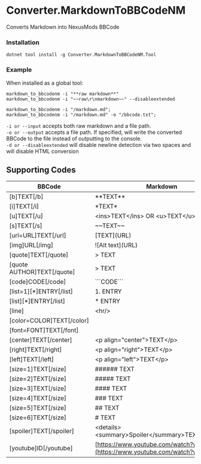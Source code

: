 # Converter.MarkdownToBBCodeNM
Converts Markdown into NexusMods BBCode

### Installation
```shell
dotnet tool install -g Converter.MarkdownToBBCodeNM.Tool
```

### Example
When installed as a global tool:
```shell
markdown_to_bbcodenm -i "**raw markdown**"
markdown_to_bbcodenm -i "~~raw\r\nmarkdown~~" --disableextended

markdown_to_bbcodenm -i "/markdown.md";
markdown_to_bbcodenm -i "/markdown.md" -o "/bbcode.txt";
```
`-i or --input` accepts both raw markdown and a file path.  
`-o or --output` accepts a file path. If specified, will write the
converted BBCode to the file instead of outputting to the console.  
`-d or --disableextended` will disable newline detection via two spaces
and will disable HTML conversion

## Supporting Codes
| BBCode                                 | Markdown                                                                     | Implementation|
| -------------------------------------- | ---------------------------------------------------------------------------- | ------------- |
| [b]TEXT[/b]                            | \*\*TEXT\*\*                                                                 | Markdown      |
| [i]TEXT[/i]                            | \*TEXT\*                                                                     | Markdown      |
| [u]TEXT[/u]                            | \<ins\>TEXT\<\/ins\> OR \<u\>TEXT\<\/u\>                                     | HTML          |
| [s]TEXT[/s]                            | \~\~TEXT\~\~                                                                 | HTML          |
| [url=URL]TEXT[/url]                    | \[TEXT\]\(URL\)                                                              | Markdown      |
| [img]URL[/img]                         | \!\[Alt text\]\(URL\)                                                        | Markdown      |
| [quote]TEXT[/quote]                    | \> TEXT                                                                      | Markdown      |
| [quote AUTHOR]TEXT[/quote]             | \> TEXT                                                                      | Markdown      |
| [code]CODE[/code]                      | \`\`\`CODE\`\`\`                                                             | Markdown      |
| [list=1][*]ENTRY[/list]                | 1. ENTRY                                                                     | Markdown      |
| [list][*]ENTRY[/list]                  | \* ENTRY                                                                     | Markdown      |
| [line]                                 | \<hr\/\>                                                                     | HTML          |
| [color=COLOR]TEXT[/color]              |                                                                              | Not Possible  |
| [font=FONT]TEXT[/font]                 |                                                                              | Not Possible  |
| [center]TEXT[/center]                  | \<p align=\"center\"\>TEXT\<\/p\>                                            | HTML          |
| [right]TEXT[/right]                    | \<p align=\"right\"\>TEXT\<\/p\>                                             | HTML          |
| [left]TEXT[/left]                      | \<p align=\"left\"\>TEXT\<\/p\>                                              | HTML          |
| [size=1]TEXT[/size]                    | ###### TEXT                                                                  | Markdown      |
| [size=2]TEXT[/size]                    | ##### TEXT                                                                   | Markdown      |
| [size=3]TEXT[/size]                    | #### TEXT                                                                    | Markdown      |
| [size=4]TEXT[/size]                    | ### TEXT                                                                     | Markdown      |
| [size=5]TEXT[/size]                    | ## TEXT                                                                      | Markdown      |
| [size=6]TEXT[/size]                    | # TEXT                                                                       | Markdown      |
| [spoiler]TEXT[/spoiler]                | \<details\>\<summary\>Spoiler\<\/summary\>TEXT\<\/details\>                  | HTML          |
| [youtube]ID[/youtube]                  | [https://www.youtube.com/watch?v=ID](https://www.youtube.com/watch?v=ID\)    | Markdown      |
